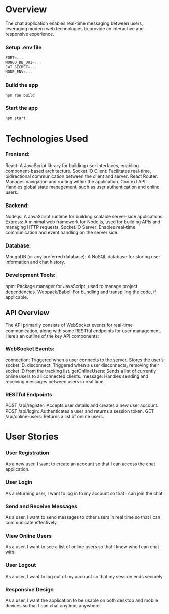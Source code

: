 # Overview
The chat application enables real-time messaging between users, leveraging modern web technologies to provide an interactive and responsive experience.

### Setup .env file

```js
PORT=...
MONGO_DB_URI=...
JWT_SECRET=...
NODE_ENV=...
```

### Build the app

```shell
npm run build
```

### Start the app

```shell
npm start
```

# Technologies Used
### Frontend:

React: A JavaScript library for building user interfaces, enabling component-based architecture.
Socket.IO Client: Facilitates real-time, bidirectional communication between the client and server.
React Router: Manages navigation and routing within the application.
Context API: Handles global state management, such as user authentication and online users.

### Backend:

Node.js: A JavaScript runtime for building scalable server-side applications.
Express: A minimal web framework for Node.js, used for building APIs and managing HTTP requests.
Socket.IO Server: Enables real-time communication and event handling on the server side.

### Database:

MongoDB (or any preferred database): A NoSQL database for storing user information and chat history.

### Development Tools:

npm: Package manager for JavaScript, used to manage project dependencies.
Webpack/Babel: For bundling and transpiling the code, if applicable.

## API Overview

The API primarily consists of WebSocket events for real-time communication, along with some RESTful endpoints for user management. Here’s an outline of the key API components:

### WebSocket Events:

connection: Triggered when a user connects to the server. Stores the user’s socket ID.
disconnect: Triggered when a user disconnects, removing their socket ID from the tracking list.
getOnlineUsers: Sends a list of currently online users to all connected clients.
message: Handles sending and receiving messages between users in real time.

### RESTful Endpoints:

POST /api/register: Accepts user details and creates a new user account.
POST /api/login: Authenticates a user and returns a session token.
GET /api/online-users: Returns a list of online users.

# User Stories 
### User Registration
As a new user, I want to create an account so that I can access the chat application.

### User Login
As a returning user, I want to log in to my account so that I can join the chat.

### Send and Receive Messages
As a user, I want to send messages to other users in real time so that I can communicate effectively.

### View Online Users
As a user, I want to see a list of online users so that I know who I can chat with.

### User Logout
As a user, I want to log out of my account so that my session ends securely.

### Responsive Design
As a user, I want the application to be usable on both desktop and mobile devices so that I can chat anytime, anywhere.
